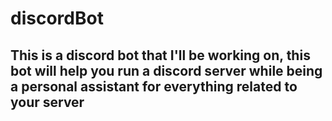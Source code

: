 # discordBot
## This is a discord bot that I'll be working on, this bot will help you run a discord server while being a personal assistant for everything related to your server
